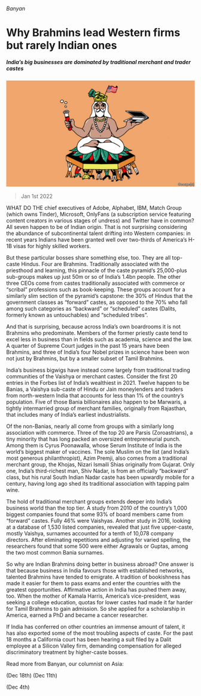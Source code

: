 ###### Banyan

# Why Brahmins lead Western firms but rarely Indian ones 

##### India’s big businesses are dominated by traditional merchant and trader castes 

![image](images/20220101_ASD002_0.jpg) 

> Jan 1st 2022 

WHAT DO THE chief executives of Adobe, Alphabet, IBM, Match Group (which owns Tinder), Microsoft, OnlyFans (a subscription service featuring content creators in various stages of undress) and Twitter have in common? All seven happen to be of Indian origin. That is not surprising considering the abundance of subcontinental talent drifting into Western companies: in recent years Indians have been granted well over two-thirds of America’s H-1B visas for highly skilled workers.

But these particular bosses share something else, too. They are all top-caste Hindus. Four are Brahmins. Traditionally associated with the priesthood and learning, this pinnacle of the caste pyramid’s 25,000-plus sub-groups makes up just 50m or so of India’s 1.4bn people. The other three CEOs come from castes traditionally associated with commerce or “scribal” professions such as book-keeping. These groups account for a similarly slim section of the pyramid’s capstone: the 30% of Hindus that the government classes as “forward” castes, as opposed to the 70% who fall among such categories as “backward” or “scheduled” castes (Dalits, formerly known as untouchables) and “scheduled tribes”.


And that is surprising, because across India’s own boardrooms it is not Brahmins who predominate. Members of the former priestly caste tend to excel less in business than in fields such as academia, science and the law. A quarter of Supreme Court judges in the past 15 years have been Brahmins, and three of India’s four Nobel prizes in science have been won not just by Brahmins, but by a smaller subset of Tamil Brahmins.

India’s business bigwigs have instead come largely from traditional trading communities of the Vaishya or merchant castes. Consider the first 20 entries in the Forbes list of India’s wealthiest in 2021. Twelve happen to be Banias, a Vaishya sub-caste of Hindu or Jain moneylenders and traders from north-western India that accounts for less than 1% of the country’s population. Five of those Bania billionaires also happen to be Marwaris, a tightly intermarried group of merchant families, originally from Rajasthan, that includes many of India’s earliest industrialists.

Of the non-Banias, nearly all come from groups with a similarly long association with commerce. Three of the top 20 are Parsis (Zoroastrians), a tiny minority that has long packed an oversized entrepreneurial punch. Among them is Cyrus Poonawalla, whose Serum Institute of India is the world’s biggest maker of vaccines. The sole Muslim on the list (and India’s most generous philanthropist), Azim Premji, also comes from a traditional merchant group, the Khojas, Nizari Ismaili Shias originally from Gujarat. Only one, India’s third-richest man, Shiv Nadar, is from an officially “backward” class, but his rural South Indian Nadar caste has been upwardly mobile for a century, having long ago shed its traditional association with tapping palm wine.

The hold of traditional merchant groups extends deeper into India’s business world than the top tier. A study from 2010 of the country’s 1,000 biggest companies found that some 93% of board members came from “forward” castes. Fully 46% were Vaishyas. Another study in 2016, looking at a database of 1,530 listed companies, revealed that just five upper-caste, mostly Vaishya, surnames accounted for a tenth of 10,078 company directors. After eliminating repetitions and adjusting for varied spelling, the researchers found that some 500 were either Agrawals or Guptas, among the two most common Bania surnames.

So why are Indian Brahmins doing better in business abroad? One answer is that because business in India favours those with established networks, talented Brahmins have tended to emigrate. A tradition of bookishness has made it easier for them to pass exams and enter the countries with the greatest opportunities. Affirmative action in India has pushed them away, too. When the mother of Kamala Harris, America’s vice-president, was seeking a college education, quotas for lower castes had made it far harder for Tamil Brahmins to gain admission. So she applied for a scholarship in America, earned a PhD and became a cancer researcher.

If India has conferred on other countries an immense amount of talent, it has also exported some of the most troubling aspects of caste. For the past 18 months a California court has been hearing a suit filed by a Dalit employee at a Silicon Valley firm, demanding compensation for alleged discriminatory treatment by higher-caste bosses.

Read more from Banyan, our columnist on Asia:

 (Dec 18th) (Dec 11th)

 (Dec 4th)

